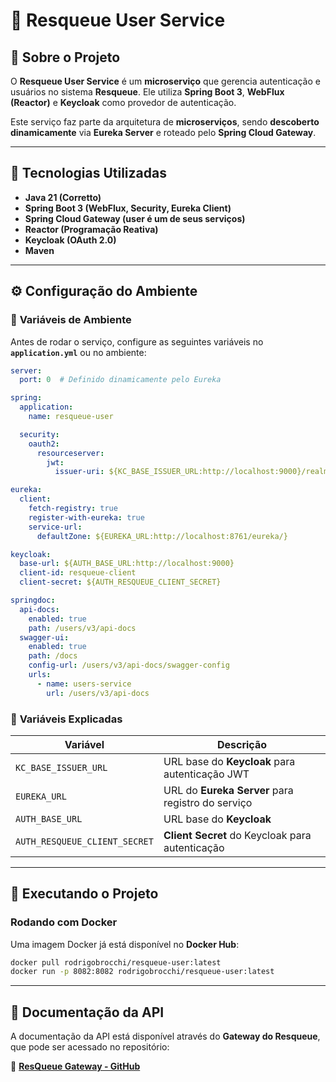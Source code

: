 # 🏥 Resqueue User Service

## 📖 Sobre o Projeto
O **Resqueue User Service** é um **microserviço** que gerencia autenticação e usuários no sistema **Resqueue**. Ele utiliza **Spring Boot 3**, **WebFlux (Reactor)** e **Keycloak** como provedor de autenticação.

Este serviço faz parte da arquitetura de **microserviços**, sendo **descoberto dinamicamente** via **Eureka Server** e roteado pelo **Spring Cloud Gateway**.

---

## 🚀 **Tecnologias Utilizadas**
- **Java 21 (Corretto)**
- **Spring Boot 3 (WebFlux, Security, Eureka Client)**
- **Spring Cloud Gateway (user é um de seus serviços)**
- **Reactor (Programação Reativa)**
- **Keycloak (OAuth 2.0)**
- **Maven**

---

## ⚙️ **Configuração do Ambiente**
### 🔧 **Variáveis de Ambiente**
Antes de rodar o serviço, configure as seguintes variáveis no **`application.yml`** ou no ambiente:

```yaml
server:
  port: 0  # Definido dinamicamente pelo Eureka

spring:
  application:
    name: resqueue-user

  security:
    oauth2:
      resourceserver:
        jwt:
          issuer-uri: ${KC_BASE_ISSUER_URL:http://localhost:9000}/realms/resqueue}

eureka:
  client:
    fetch-registry: true
    register-with-eureka: true
    service-url:
      defaultZone: ${EUREKA_URL:http://localhost:8761/eureka/}

keycloak:
  base-url: ${AUTH_BASE_URL:http://localhost:9000}
  client-id: resqueue-client
  client-secret: ${AUTH_RESQUEUE_CLIENT_SECRET}

springdoc:
  api-docs:
    enabled: true
    path: /users/v3/api-docs
  swagger-ui:
    enabled: true
    path: /docs
    config-url: /users/v3/api-docs/swagger-config
    urls:
      - name: users-service
        url: /users/v3/api-docs
```

### 🔑 **Variáveis Explicadas**
| Variável                | Descrição |
|-------------------------|-----------|
| `KC_BASE_ISSUER_URL`    | URL base do **Keycloak** para autenticação JWT |
| `EUREKA_URL`            | URL do **Eureka Server** para registro do serviço |
| `AUTH_BASE_URL`         | URL base do **Keycloak** |
| `AUTH_RESQUEUE_CLIENT_SECRET` | **Client Secret** do Keycloak para autenticação |

---

## 🚀 **Executando o Projeto**
###  **Rodando com Docker**
Uma imagem Docker já está disponível no **Docker Hub**:

```sh
docker pull rodrigobrocchi/resqueue-user:latest
docker run -p 8082:8082 rodrigobrocchi/resqueue-user:latest
```

---

## 📄 **Documentação da API**
A documentação da API está disponível através do **Gateway do Resqueue**, que pode ser acessado no repositório:

🔗 **[ResQueue Gateway - GitHub](https://github.com/4ADJT/ResQueue-gateway)**
